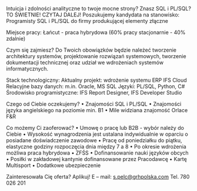 Intuicja i zdolności analityczne to twoje mocne strony?
Znasz SQL i PL/SQL?
TO ŚWIETNIE! CZYTAJ DALEJ!
Poszukujemy kandydata na stanowisko: Programisty SQL i PL/SQL do firmy produkującej elementy złączne


Miejsce pracy: Łańcut - praca hybrydowa (60% pracy stacjonarnie - 40% zdalnie)


Czym się zajmiesz?
Do Twoich obowiązków będzie należeć tworzenie architektury systemów, projektowanie rozwiązań systemowych, tworzenie dokumentacji technicznej oraz udział we wdrożeniach systemów informatycznych. 


Stack technologiczny:
Aktualny projekt: wdrożenie systemu ERP IFS Cloud
Relacyjne bazy danych: m.in. Oracle, MS SQL
Języki: PL/SQL, Python, C#
Środowisko programistyczne: IFS Report Designer, IFS Developer Studio


Czego od Ciebie oczekujemy?
•	Znajomości SQL i PL/SQL
•	Znajomości języka angielskiego na poziomie min. B1
•	Mile widziana znajomość Orlace F&R


Co możemy Ci zaoferować?
•	Umowę o pracę lub B2B - wybór należy do Ciebie
•	Wysokość wynagrodzenia jest ustalana indywidualnie w oparciu o posiadane doświadczenie zawodowe
•	Pracę od poniedziałku do piątku, elastyczne godziny rozpoczęcia dnia między 7 a 8 
•	Po okresie wdrożenia możliwa praca hybrydowa
•	ZFŚS
•	Dofinansowanie nauki języków obcych
•	Posiłki w zakładowej kantynie dofinansowane przez Pracodawcę
•	Kartę Multisport
•	Dodatkowe ubezpieczenie 


Zainteresowała Cię oferta? Aplikuj! 
E – mail: s.pelc@grhpolska.com
Tel. 780 026 201 

